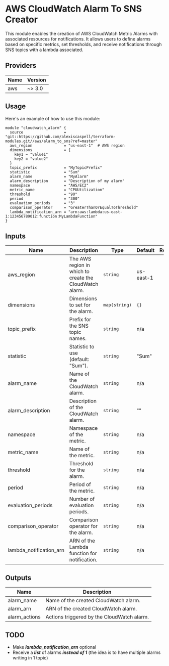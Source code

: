 # AWS CloudWatch Alarm To SNS Creator

This module enables the creation of AWS CloudWatch Metric Alarms with associated resources for notifications. It allows users to define alarms based on specific metrics, set thresholds, and receive notifications through SNS topics with a lambda associated.

## Providers

| Name | Version |
|------|---------|
| aws  | ~> 3.0  |

## Usage

Here's an example of how to use this module:

```hcl
module "cloudwatch_alarm" {
  source                  = "git::https://github.com/alexiscaspell/terraform-modules.git//aws/alarm_to_sns?ref=master"
  aws_region              = "us-east-1"  # AWS region
  dimensions              = {
    key1 = "value1"
    key2 = "value2"
  }
  topic_prefix            = "MyTopicPrefix"
  statistic               = "Sum"
  alarm_name              = "MyAlarm"
  alarm_description       = "Description of my alarm"
  namespace               = "AWS/EC2"
  metric_name             = "CPUUtilization"
  threshold               = "90"
  period                  = "300"
  evaluation_periods      = "3"
  comparison_operator     = "GreaterThanOrEqualToThreshold"
  lambda_notification_arn = "arn:aws:lambda:us-east-1:123456789012:function:MyLambdaFunction"
}
```

## Inputs

| Name                   | Description                                           | Type           | Default    | Required |
|------------------------|-------------------------------------------------------|----------------|------------|:--------:|
| aws_region             | The AWS region in which to create the CloudWatch alarm.| `string`       | us-east-1  | no       |
| dimensions             | Dimensions to set for the alarm.                       | `map(string)`  | `{}`       | no       |
| topic_prefix           | Prefix for the SNS topic names.                        | `string`       | n/a        | yes      |
| statistic              | Statistic to use (default: "Sum").                    | `string`       | "Sum"      | no       |
| alarm_name             | Name of the CloudWatch alarm.                          | `string`       | n/a        | yes      |
| alarm_description      | Description of the CloudWatch alarm.                   | `string`       | ""         | no       |
| namespace              | Namespace of the metric.                              | `string`       | n/a        | yes      |
| metric_name            | Name of the metric.                                   | `string`       | n/a        | yes      |
| threshold              | Threshold for the alarm.                               | `string`       | n/a        | yes      |
| period                 | Period of the metric.                                 | `string`       | n/a        | yes      |
| evaluation_periods     | Number of evaluation periods.                         | `string`       | n/a        | yes      |
| comparison_operator    | Comparison operator for the alarm.                    | `string`       | n/a        | yes      |
| lambda_notification_arn| ARN of the Lambda function for notification.         | `string`       | n/a        | yes      |


## Outputs

| Name            | Description                                       |
|-----------------|---------------------------------------------------|
| alarm_name      | Name of the created CloudWatch alarm.             |
| alarm_arn       | ARN of the created CloudWatch alarm.              |
| alarm_actions   | Actions triggered by the CloudWatch alarm.        |

## TODO
* Make ***lambda_notification_arn*** optional
* Receive a ***list*** of alarms ***instead of 1*** (the idea is to have multiple alarms writing in 1 topic)  

